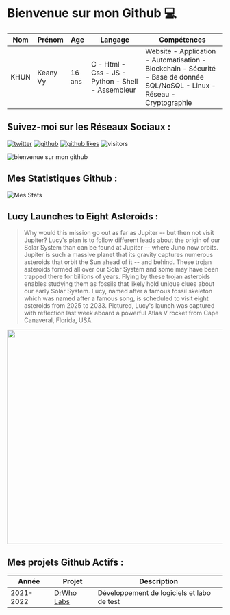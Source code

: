 # Bienvenue sur mon Github 💻
| Nom | Prénom | Age | Langage | Compétences |
|---  |---     |---  |---      |---
| KHUN | Keany Vy | 16 ans | C - Html - Css - JS - Python - Shell - Assembleur | Website - Application - Automatisation - Blockchain - Sécurité - Base de donnée SQL/NoSQL - Linux - Réseau - Cryptographie |

## Suivez-moi sur les Réseaux Sociaux :
[![twitter](https://img.shields.io/twitter/follow/thisiskeanyvy?style=social)](https://twitter.com/thisiskeanyvy)
[![github](https://img.shields.io/github/followers/thisiskeanyvy?style=social)](https://github.com/thisiskeanyvy?tab=followers)
[![github likes](https://img.shields.io/github/stars/thisiskeanyvy?style=social)](https://github.com/thisiskeanyvy)
![visitors](https://visitor-badge.glitch.me/badge?page_id=page.id=thisiskeanyvy.thisiskeanyvy)

![bienvenue sur mon github](https://thisiskeanyvy-hosting.pages.dev/banner.gif)

## Mes Statistiques Github :
![Mes Stats](https://github-readme-stats.vercel.app/api?username=thisiskeanyvy&show_icons=true&theme=radical)

## Lucy Launches to Eight Asteroids :

> Why would this mission go out as far as Jupiter -- but then not visit Jupiter? Lucy's plan is to follow different leads about the origin of our Solar System than can be found at Jupiter -- where Juno now orbits. Jupiter is such a massive planet that its gravity captures numerous asteroids that orbit the Sun ahead of it -- and behind. These trojan asteroids formed all over our Solar System and some may have been trapped there for billions of years. Flying by these trojan asteroids enables studying them as fossils that likely hold unique clues about our early Solar System. Lucy, named after a famous fossil skeleton which was named after a famous song, is scheduled to visit eight asteroids from 2025 to 2033.  Pictured, Lucy's launch was captured with reflection last week aboard a powerful Atlas V rocket from Cape Canaveral, Florida, USA.

<img src='https://apod.nasa.gov/apod/image/2110/LucyLaunchB_Kraus_960.jpg' width="800" height="500"/>

## Mes projets Github Actifs :
| Année | Projet | Description |
|---   |---     |---          |
| 2021-2022 | [DrWho Labs](https://github.com/drwholabs) | Développement de logiciels et labo de test |